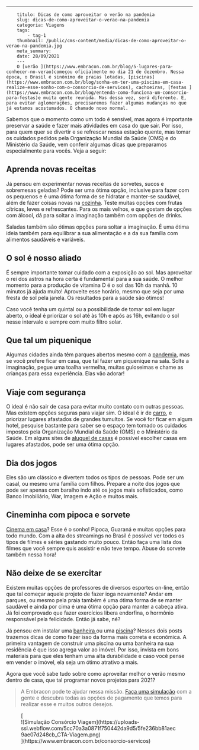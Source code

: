 ---
        titulo: Dicas de como aproveitar o verão na pandemia
        slug: dicas-de-como-aproveitar-o-verao-na-pandemia
        categoria: Viagens
        tags:
            - tag-1
        thumbnail: /public/cms-content/media/dicas-de-como-aproveitar-o-verao-na-pandemia.jpg
        meta_summary: 
        date: 28/09/2021
        ---
        O [verão ](https://www.embracon.com.br/blog/5-lugares-para-conhecer-no-verao)começou oficialmente no dia 21 de dezembro. Nessa época, o Brasil é sinônimo de praias lotadas, [piscinas](https://www.embracon.com.br/blog/sonha-em-ter-uma-piscina-em-casa-realize-esse-sonho-com-o-consorcio-de-servicos), cachoeiras, [festas ](https://www.embracon.com.br/blog/entenda-como-funciona-um-consorcio-para-festas)e muita gente reunida. Mas dessa vez, será diferente. E, para evitar aglomerações, precisaremos fazer algumas mudanças no que já estamos acostumados. O chamado novo normal.

Sabemos que o momento como um todo é sensível, mas agora é importante preservar a saúde e fazer mais atividades em casa do que sair. Por isso, para quem quer se divertir e se refrescar nessa estação quente, mas tomar os cuidados pedidos pela Organização Mundial da Saúde (OMS) e do Ministério da Saúde, vem conferir algumas dicas que preparamos especialmente para vocês. Veja a seguir:

Aprenda novas receitas
----------------------

Já pensou em experimentar novas receitas de sorvetes, sucos e sobremesas geladas? Pode ser uma ótima opção, inclusive para fazer com os pequenos e é uma ótima forma de se hidratar e manter-se saudável, além de fazer coisas novas na [cozinha](https://www.embracon.com.br/blog/como-ter-uma-cozinha-funcional-em-casa). Teste muitas opções com frutas cítricas, leves e refrescantes. Para os mais velhos, e que gostam de opções com álcool, dá para soltar a imaginação também com opções de drinks.

Saladas também são ótimas opções para soltar a imaginação. É uma ótima ideia também para equilibrar a sua alimentação e a da sua família com alimentos saudáveis e variáveis.

O sol é nosso aliado
--------------------

É sempre importante tomar cuidado com a exposição ao sol. Mas aproveitar o rei dos astros na hora certa é fundamental para a sua saúde. O melhor momento para a produção de vitamina D é o sol das 10h da manhã. 10 minutos já ajuda muito! Aproveite esse horário, mesmo que seja por uma fresta de sol pela janela. Os resultados para a saúde são ótimos!

Caso você tenha um quintal ou a possibilidade de tomar sol em lugar aberto, o ideal é priorizar o sol até às 10h e após as 16h, evitando o sol nesse intervalo e sempre com muito filtro solar.

Que tal um piquenique 
----------------------

Algumas cidades ainda têm parques abertos mesmo com a [pandemia](https://www.embracon.com.br/blog/35-coisas-para-fazer-quando-a-pandemia-passar), mas se você prefere ficar em casa, que tal fazer um piquenique na sala. Solte a imaginação, pegue uma toalha vermelha, muitas guloseimas e chame as crianças para essa experiência. Elas vão adorar!

Viaje com segurança
-------------------

O ideal é não sair de casa para evitar muito contato com outras pessoas. Mas existem opções seguras para viajar sim. O ideal é ir de [carro](https://www.embracon.com.br/blog/3-lugares-incriveis-para-viajar-de-carro), e priorizar lugares afastados de grandes tumultos. Se você for ficar em algum hotel, pesquise bastante para saber se o espaço tem tomado os cuidados impostos pela Organização Mundial da Saúde (OMS) e o Ministério da Saúde. Em alguns sites de [aluguel de casas](https://www.embracon.com.br/blog/como-sair-do-aluguel-definitivamente) é possível escolher casas em lugares afastados, pode ser uma ótima opção.

Dia dos jogos
-------------

Eles são um clássico e divertem todos os tipos de pessoas. Pode ser um casal, ou mesmo uma família com filhos. Prepare a noite dos jogos que pode ser apenas com baralho indo até os jogos mais sofisticados, como Banco Imobiliário, War, Imagem e Ação e muitos mais.

Cineminha com pipoca e sorvete
------------------------------

[Cinema em casa](https://www.embracon.com.br/blog/como-montar-uma-sala-de-cinema-em-casa-confira-estas-4-dicas)? Esse é o sonho! Pipoca, Guaraná e muitas opções para todo mundo. Com a alta dos streamings no Brasil é possível ver todos os tipos de filmes e séries gastando muito pouco. Então faça uma lista dos filmes que você sempre quis assistir e não teve tempo. Abuse do sorvete também nessa hora!

Não deixe de se exercitar 
--------------------------

Existem muitas opções de professores de diversos esportes on-line, então que tal começar aquele projeto de fazer ioga novamente? Andar em parques, ou mesmo pela praia também é uma ótima forma de se manter saudável e ainda por cima é uma ótima opção para manter a cabeça ativa. Já foi comprovado que fazer exercícios libera endorfina, o hormônio responsável pela felicidade. Então já sabe, né?

Já pensou em instalar uma [banheira ](https://www.embracon.com.br/blog/entenda-como-e-possivel-ter-uma-banheira-em-casa)ou uma [piscina](https://www.embracon.com.br/blog/afinal-vale-a-pena-ter-uma-piscina-em-casa-confira-os-pros-e-contras)? Nesses dois posts trazemos dicas de como fazer isso da forma mais correta e econômica. A primeira vantagem de construir uma piscina ou uma banheira na sua residência é que isso agrega valor ao imóvel. Por isso, invista em bons materiais para que eles tenham uma alta durabilidade e caso você pense em vender o imóvel, ela seja um ótimo atrativo a mais.

Agora que você sabe tudo sobre como aproveitar melhor o verão mesmo dentro de casa, que tal programar novos projetos para 2021?

> A Embracon pode te ajudar nessa missão. [Faça uma simulação](https://www.embracon.com.br/consorcio-servicos) com a gente e descubra todas as opções de pagamento que temos para realizar esse e muitos outros desejos.

<figure class="w-richtext-figure-type-image w-richtext-align-center">[<div>![Simulação Consórcio Viagem](https://uploads-ssl.webflow.com/5cc70a3a0871f750442da9d5/5fe236bb81aec9ae07d248cb_CTA-Viagem.png)</div>](https://www.embracon.com.br/consorcio-servicos)</figure>
        